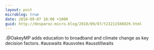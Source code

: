 ```yaml
---
layout: post
microblog: true
date: 2010-09-07 10:00 +1000
guid: http://desparoz.micro.blog/2010/09/07/t23211586029.html
---
```

.@OakeyMP adds education to broadband and climate change as key decision factors. #auswaits #ausvotes #ausstillwaits
